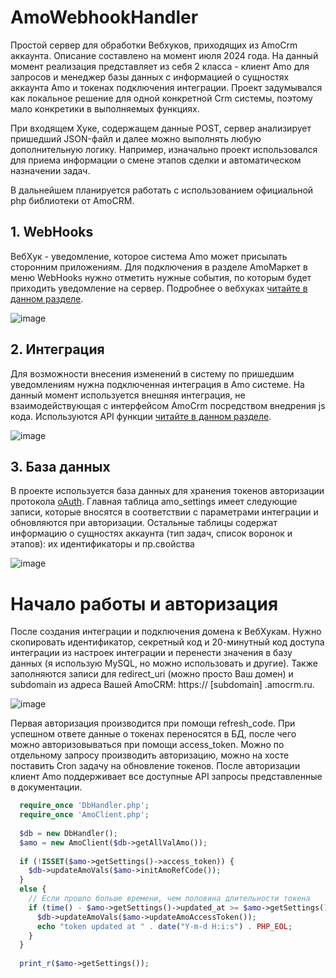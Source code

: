 # AmoWebhookHandler
Простой сервер для обработки Вебхуков, приходящих из AmoCrm аккаунта. Описание составлено на момент июля 2024 года. На данный момент реализация представляет из себя 2 класса - клиент Amo для запросов и менеджер базы данных с информацией о сущностях аккаунта Amo и токенах подключения интеграции. Проект задумывался как локальное решение для одной конкретной Crm системы, поэтому мало конкретики в выполняемых функциях.

При входящем Хуке, содержащем данные POST, сервер анализирует пришедший JSON-файл и далее можно выполнять любую дополнительную логику. Например, изначально проект использовался для приема информации о смене этапов сделки и автоматическом назначении задач.

В дальнейшем планируется работать с использованием официальной php библиотеки от AmoCRM.

## 1. WebHooks
ВебХук - уведомление, которое система Amo может присылать сторонним приложениям. Для подключения в разделе AmoМаркет в меню WebHooks нужно отметить нужные события, по которым будет приходить уведомление на сервер. Подробнее о вебхуках [читайте в данном разделе](https://www.amocrm.ru/developers/content/api/webhooks).

![image](https://github.com/user-attachments/assets/31f8836a-9915-46c5-9094-3075b723381a)

## 2. Интеграция
Для возможности внесения изменений в систему по пришедшим уведомлениям нужна подключенная интеграция в Amo системе. На данный момент используется внешняя интеграция, не взаимодействующая с интерфейсом AmoCrm посредством внедрения js кода. Используются API функции [читайте в данном разделе](https://www.amocrm.ru/developers/content/crm_platform/api-reference).

![image](https://github.com/user-attachments/assets/5a483eee-a5e2-48a4-bd08-b4f7725930d8)

## 3. База данных
В проекте используется база данных для хранения токенов авторизации протокола [oAuth](https://www.amocrm.ru/developers/content/oauth/oauth). Главная таблица amo_settings имеет следующие записи, которые вносятся в соответствии с параметрами интеграции и обновляются при авторизации. Остальные таблицы содержат информацию о сущностях аккаунта (тип задач, список воронок и этапов): их идентификаторы и пр.свойства

![image](https://github.com/user-attachments/assets/435a06f5-fa9c-491a-9e51-1b191b87cc6f)

# Начало работы и авторизация
После создания интеграции и подключения домена к ВебХукам. Нужно скопировать идентификатор, секретный код и 20-минутный код доступа интеграции из настроек интеграции и перенести значения в базу данных (я использую MySQL, но можно использовать и другие). Также заполняются записи для redirect_uri (можно просто Ваш домен) и subdomain из адреса Вашей AmoCRM: https:// [subdomain] .amocrm.ru.

![image](https://github.com/user-attachments/assets/72dda965-b7e2-49f3-afe5-c5cb2e97ae0d)

Первая авторизация производится при помощи refresh_code. При успешном ответе данные о токенах переносятся в БД, после чего можно авторизовываться при помощи access_token. Можно по отдельному запросу производить авторизацию, можно на хосте поставить Cron задачу на обновление токенов. После авторизации клиент Amo поддерживает все доступные API запросы представленные в документации.

```php
  require_once 'DbHandler.php';
  require_once 'AmoClient.php';
  
  $db = new DbHandler();
  $amo = new AmoClient($db->getAllValAmo());
  
  if (!ISSET($amo->getSettings()->access_token)) {
    $db->updateAmoVals($amo->initAmoRefCode());
  }
  else {
    // Если прошло больше времени, чем половина длительности токена
    if (time() - $amo->getSettings()->updated_at >= $amo->getSettings()->expires_in / 2) {
      $db->updateAmoVals($amo->updateAmoAccessToken());
      echo "token updated at " . date("Y-m-d H:i:s") . PHP_EOL;
    }
  }
  
  print_r($amo->getSettings());
```
